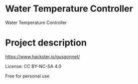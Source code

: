# Water Temperature Controller
Water Temperature Controller

# Project description
https://www.hackster.io/gusgonnet/

License: CC BY-NC-SA 4.0

Free for personal use

